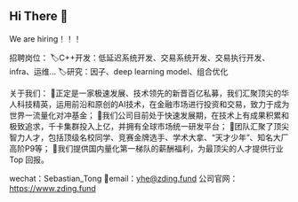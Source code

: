 ## Hi There 👋
We are hiring！！！

招聘岗位：
🏷️C++开发：低延迟系统开发、交易系统开发、交易执行开发、infra、运维...
🏷️研究：因子、deep learning model、组合优化

关于我们：
🌟正定是一家极速发展、技术领先的新晋百亿私募，我们汇聚顶尖的华人科技精英，运用前沿和原创的AI技术，在金融市场进行投资和交易，致力于成为世界一流量化对冲基金；
🌟我们公司目前处于快速发展期，在技术上有成果积累和极致追求，千卡集群投入上亿，并拥有全球市场统一研发平台；
🌟团队汇聚了顶尖智力人才，包括顶级名校同学、竞赛金牌选手、学术大拿、“天才少年”、知名大厂高阶P9等；
🌟我们提供国内量化第一梯队的薪酬福利，为最顶尖的人才提供行业 Top 回报。

wechat：Sebastian_Tong
📮email：yhe@zding.fund
公司官网：https://www.zding.fund
<!--
**Sebastian-Tong/Sebastian-Tong** is a ✨ _special_ ✨ repository because its `README.md` (this file) appears on your GitHub profile.

Here are some ideas to get you started:

- 🔭 I’m currently working on ...
- 🌱 I’m currently learning ...
- 👯 I’m looking to collaborate on ...
- 🤔 I’m looking for help with ...
- 💬 Ask me about ...
- 📫 How to reach me: ...
- 😄 Pronouns: ...
- ⚡ Fun fact: ...
-->
